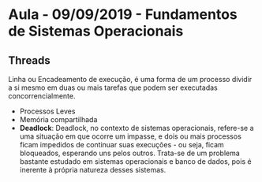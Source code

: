 # Aula - 09/09/2019 - Fundamentos de Sistemas Operacionais

## Threads

Linha ou Encadeamento de execução, é uma forma de um processo dividir a si mesmo em duas ou mais tarefas que podem ser executadas concorrencialmente.

- Processos Leves
- Memória compartilhada
- **Deadlock**: Deadlock, no contexto de sistemas operacionais, refere-se a uma situação em que ocorre um impasse, e dois ou mais processos ficam impedidos de continuar suas execuções - ou seja, ficam bloqueados, esperando uns pelos outros. Trata-se de um problema bastante estudado em sistemas operacionais e banco de dados, pois é inerente à própria natureza desses sistemas.
